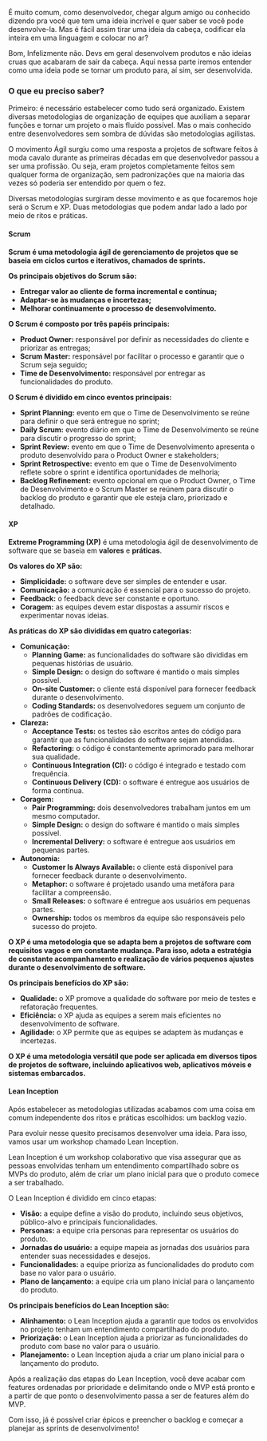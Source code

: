 
É muito comum, como desenvolvedor, chegar algum amigo ou conhecido dizendo pra você que tem uma ideia incrível e quer saber se você pode desenvolve-la. Mas é fácil assim tirar uma ideia da cabeça, codificar ela inteira em uma linguagem e colocar no ar?

Bom, Infelizmente não. Devs em geral desenvolvem produtos e não ideias cruas que acabaram de sair da cabeça. Aqui nessa parte iremos entender como uma ideia pode se tornar um produto para, aí sim, ser desenvolvida.

### O que eu preciso saber?

Primeiro: é necessário estabelecer como tudo será organizado. Existem diversas metodologias de organização de equipes que auxiliam a separar funções e tornar um projeto o mais fluído possível. Mas o mais conhecido entre desenvolvedores sem sombra de dúvidas são metodologias agilistas.

O movimento Ágil surgiu como uma resposta a projetos de software feitos à moda cavalo durante as primeiras décadas em que desenvolvedor passou a ser uma profissão. Ou seja, eram projetos completamente feitos sem qualquer forma de organização, sem padronizações que na maioria das vezes só poderia ser entendido por quem o fez. 

Diversas metodologias surgiram desse movimento e as que focaremos hoje será o Scrum e XP. Duas metodologias que podem andar lado a lado por meio de ritos e práticas.

#### Scrum

**Scrum é uma metodologia ágil de gerenciamento de projetos que se baseia em ciclos curtos e iterativos, chamados de sprints.**

**Os principais objetivos do Scrum são:**

- **Entregar valor ao cliente de forma incremental e contínua;**
- **Adaptar-se às mudanças e incertezas;**
- **Melhorar continuamente o processo de desenvolvimento.**

**O Scrum é composto por três papéis principais:**

- **Product Owner:** responsável por definir as necessidades do cliente e priorizar as entregas;
- **Scrum Master:** responsável por facilitar o processo e garantir que o Scrum seja seguido;
- **Time de Desenvolvimento:** responsável por entregar as funcionalidades do produto.

**O Scrum é dividido em cinco eventos principais:**

- **Sprint Planning:** evento em que o Time de Desenvolvimento se reúne para definir o que será entregue no sprint;
- **Daily Scrum:** evento diário em que o Time de Desenvolvimento se reúne para discutir o progresso do sprint;
- **Sprint Review:** evento em que o Time de Desenvolvimento apresenta o produto desenvolvido para o Product Owner e stakeholders;
- **Sprint Retrospective:** evento em que o Time de Desenvolvimento reflete sobre o sprint e identifica oportunidades de melhoria;
- **Backlog Refinement:** evento opcional em que o Product Owner, o Time de Desenvolvimento e o Scrum Master se reúnem para discutir o backlog do produto e garantir que ele esteja claro, priorizado e detalhado.

#### XP

**Extreme Programming (XP)** é uma metodologia ágil de desenvolvimento de software que se baseia em **valores** e **práticas**.

**Os valores do XP são:**

- **Simplicidade:** o software deve ser simples de entender e usar.
- **Comunicação:** a comunicação é essencial para o sucesso do projeto.
- **Feedback:** o feedback deve ser constante e oportuno.
- **Coragem:** as equipes devem estar dispostas a assumir riscos e experimentar novas ideias.

**As práticas do XP são divididas em quatro categorias:**

- **Comunicação:**
    - **Planning Game:** as funcionalidades do software são divididas em pequenas histórias de usuário.
    - **Simple Design:** o design do software é mantido o mais simples possível.
    - **On-site Customer:** o cliente está disponível para fornecer feedback durante o desenvolvimento.
    - **Coding Standards:** os desenvolvedores seguem um conjunto de padrões de codificação.
- **Clareza:**
    - **Acceptance Tests:** os testes são escritos antes do código para garantir que as funcionalidades do software sejam atendidas.
    - **Refactoring:** o código é constantemente aprimorado para melhorar sua qualidade.
    - **Continuous Integration (CI):** o código é integrado e testado com frequência.
    - **Continuous Delivery (CD):** o software é entregue aos usuários de forma contínua.
- **Coragem:**
    - **Pair Programming:** dois desenvolvedores trabalham juntos em um mesmo computador.
    - **Simple Design:** o design do software é mantido o mais simples possível.
    - **Incremental Delivery:** o software é entregue aos usuários em pequenas partes.
- **Autonomia:**
    - **Customer Is Always Available:** o cliente está disponível para fornecer feedback durante o desenvolvimento.
    - **Metaphor:** o software é projetado usando uma metáfora para facilitar a compreensão.
    - **Small Releases:** o software é entregue aos usuários em pequenas partes.
    - **Ownership:** todos os membros da equipe são responsáveis pelo sucesso do projeto.

**O XP é uma metodologia que se adapta bem a projetos de software com requisitos vagos e em constante mudança. Para isso, adota a estratégia de constante acompanhamento e realização de vários pequenos ajustes durante o desenvolvimento de software.**

**Os principais benefícios do XP são:**

- **Qualidade:** o XP promove a qualidade do software por meio de testes e refatoração frequentes.
- **Eficiência:** o XP ajuda as equipes a serem mais eficientes no desenvolvimento de software.
- **Agilidade:** o XP permite que as equipes se adaptem às mudanças e incertezas.

**O XP é uma metodologia versátil que pode ser aplicada em diversos tipos de projetos de software, incluindo aplicativos web, aplicativos móveis e sistemas embarcados.**

#### Lean Inception

Após estabelecer as metodologias utilizadas acabamos com uma coisa em comum independente dos ritos e práticas escolhidos: um backlog vazio.

Para evoluir nesse quesito precisamos desenvolver uma ideia. Para isso, vamos usar um workshop chamado Lean Inception.

Lean Inception é um workshop colaborativo que visa assegurar que as pessoas envolvidas tenham um entendimento compartilhado sobre os MVPs do produto, além de criar um plano inicial para que o produto comece a ser trabalhado.

O Lean Inception é dividido em cinco etapas:

- **Visão:** a equipe define a visão do produto, incluindo seus objetivos, público-alvo e principais funcionalidades.
- **Personas:** a equipe cria personas para representar os usuários do produto.
- **Jornadas do usuário:** a equipe mapeia as jornadas dos usuários para entender suas necessidades e desejos.
- **Funcionalidades:** a equipe prioriza as funcionalidades do produto com base no valor para o usuário.
- **Plano de lançamento:** a equipe cria um plano inicial para o lançamento do produto.

**Os principais benefícios do Lean Inception são:**

- **Alinhamento:** o Lean Inception ajuda a garantir que todos os envolvidos no projeto tenham um entendimento compartilhado do produto.
- **Priorização:** o Lean Inception ajuda a priorizar as funcionalidades do produto com base no valor para o usuário.
- **Planejamento:** o Lean Inception ajuda a criar um plano inicial para o lançamento do produto.

Após a realização das etapas do Lean Inception, você deve acabar com features ordenadas por prioridade e delimitando onde o MVP está pronto e a partir de que ponto o desenvolvimento passa a ser de features além do MVP.

Com isso, já é possível criar épicos e preencher o backlog e começar a planejar as sprints de desenvolvimento!